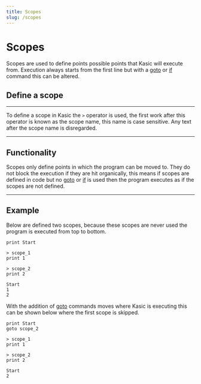 ```yaml
---
title: Scopes
slug: /scopes
---
```


# Scopes
Scopes are used to define points possible points that Kasic will execute from. Execution always starts from the first line but with a [goto](https://jackdelahunt.github.io/Kasic/command_goto.html) or [if](https://jackdelahunt.github.io/Kasic/command_if.html) command this can be altered.
## Define a scope
---

To define a scope in Kasic the `>` operator is used, the first work after this operator is known as the scope name, this name is case sensitive. Any text after the scope name is disregarded.

---
## Functionality
Scopes only define points in which the program can be moved to. They do not block the execution if they are hit organically, this means if scopes are defined in code but no [goto](https://jackdelahunt.github.io/Kasic/command_goto.html) or [if](https://jackdelahunt.github.io/Kasic/command_if.html) is used then the program executes as if the scopes are not defined.

---
## Example
Below are defined two scopes, because these scopes are never used the program is executed from top to bottom.
```
print Start

> scope_1
print 1

> scope_2
print 2
```
```
Start
1
2
```
With the addition of [goto](https://jackdelahunt.github.io/Kasic/command_goto.html) commands moves where Kasic is executing this can be shown below where the first scope is skipped. 
```
print Start
goto scope_2

> scope_1
print 1

> scope_2
print 2
```
```
Start
2
```